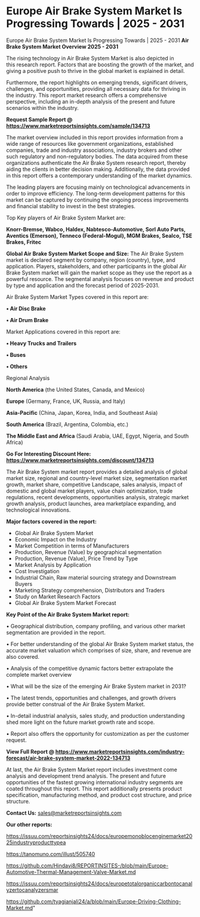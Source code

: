 # Europe Air Brake System Market Is Progressing Towards | 2025 - 2031
Europe Air Brake System Market Is Progressing Towards | 2025 - 2031
<Strong> Air Brake System Market Overview 2025 - 2031</strong>

The rising technology in Air Brake System Market is also depicted in this research report. Factors that are boosting the growth of the market, and giving a positive push to thrive in the global market is explained in detail.

Furthermore, the report highlights on emerging trends, significant drivers, challenges, and opportunities, providing all necessary data for thriving in the industry. This report market research offers a comprehensive perspective, including an in-depth analysis of the present and future scenarios within the industry.

<strong>Request Sample Report @ <a href=https://www.marketreportsinsights.com/sample/134713>https://www.marketreportsinsights.com/sample/134713</a></strong>

The market overview included in this report provides information from a wide range of resources like government organizations, established companies, trade and industry associations, industry brokers and other such regulatory and non-regulatory bodies. The data acquired from these organizations authenticate the Air Brake System research report, thereby aiding the clients in better decision making. Additionally, the data provided in this report offers a contemporary understanding of the market dynamics.

The leading players are focusing mainly on technological advancements in order to improve efficiency. The long-term development patterns for this market can be captured by continuing the ongoing process improvements and financial stability to invest in the best strategies.

Top Key players of Air Brake System Market are:

<strong>Knorr-Bremse, Wabco, Haldex, Nabtesco-Automotive, Sorl Auto Parts, Aventics (Emerson), Tenneco (Federal-Mogul), MGM Brakes, Sealco, TSE Brakes, Fritec</strong>

<strong><b>Global Air Brake System Market Scope and Size:</b></strong>
The Air Brake System market is declared segment by company, region (country), type, and application. Players, stakeholders, and other participants in the global Air Brake System market will gain the market scope as they use the report as a powerful resource. The segmental analysis focuses on revenue and product by type and application and the forecast period of 2025-2031.

Air Brake System Market Types covered in this report are:

<strong>• Air Disc Brake

• Air Drum Brake</strong>

Market Applications covered in this report are:

<strong>• Heavy Trucks and Trailers

• Buses

• Others</strong> 

Regional Analysis

<strong>North America</strong> (the United States, Canada, and Mexico)

<strong>Europe</strong> (Germany, France, UK, Russia, and Italy)

<strong>Asia-Pacific</strong> (China, Japan, Korea, India, and Southeast Asia)

<strong>South America</strong> (Brazil, Argentina, Colombia, etc.)

<strong>The Middle East and Africa</strong> (Saudi Arabia, UAE, Egypt, Nigeria, and South Africa)

<strong>Go For Interesting Discount Here: <a href=https://www.marketreportsinsights.com/discount/134713>https://www.marketreportsinsights.com/discount/134713</a></strong>

The Air Brake System market report provides a detailed analysis of global market size, regional and country-level market size, segmentation market growth, market share, competitive Landscape, sales analysis, impact of domestic and global market players, value chain optimization, trade regulations, recent developments, opportunities analysis, strategic market growth analysis, product launches, area marketplace expanding, and technological innovations.

<strong><b>Major factors covered in the report:</b></strong>
<ul>
  <li>Global Air Brake System Market </li>
  <li>Economic Impact on the Industry</li>
  <li>Market Competition in terms of Manufacturers</li>
  <li>Production, Revenue (Value) by geographical segmentation</li>
  <li>Production, Revenue (Value), Price Trend by Type</li>
  <li>Market Analysis by Application</li>
  <li>Cost Investigation</li>
  <li>Industrial Chain, Raw material sourcing strategy and Downstream Buyers</li>
  <li>Marketing Strategy comprehension, Distributors and Traders</li>
  <li>Study on Market Research Factors</li>
  <li>Global Air Brake System Market Forecast</li>
</ul>

<strong><b>Key Point of the Air Brake System Market report:</b></strong>

• Geographical distribution, company profiling, and various other market segmentation are provided in the report.

• For better understanding of the global Air Brake System market status, the accurate market valuation which comprises of size, share, and revenue are also covered.

• Analysis of the competitive dynamic factors better extrapolate the complete market overview

• What will be the size of the emerging Air Brake System market in 2031?

• The latest trends, opportunities and challenges, and growth drivers provide better construal of the Air Brake System Market.

• In-detail industrial analysis, sales study, and production understanding shed more light on the future market growth rate and scope.

• Report also offers the opportunity for customization as per the customer request.

<strong><b>View Full Report @ <a href=https://www.marketreportsinsights.com/industry-forecast/air-brake-system-market-2022-134713>https://www.marketreportsinsights.com/industry-forecast/air-brake-system-market-2022-134713</a></b></strong>


At last, the Air Brake System Market report includes investment come analysis and development trend analysis. The present and future opportunities of the fastest growing international industry segments are coated throughout this report. This report additionally presents product specification, manufacturing method, and product cost structure, and price structure.

<strong>Contact Us:</strong>
sales@marketreportsinsights.com

<strong>Our other reports:</strong>

<a href=https://issuu.com/reportsinsights24/docs/europemonoblocenginemarket2025industryproducttypea>https://issuu.com/reportsinsights24/docs/europemonoblocenginemarket2025industryproducttypea</a>

<a href=https://tanomuno.com/illust/505740>https://tanomuno.com/illust/505740</a>

<a href=https://github.com/Hindavi8/REPORTINSITES-/blob/main/Europe-Automotive-Thermal-Management-Valve-Market.md>https://github.com/Hindavi8/REPORTINSITES-/blob/main/Europe-Automotive-Thermal-Management-Valve-Market.md</a>

<a href=https://issuu.com/reportsinsights24/docs/europetotalorganiccarbontocanalyzertocanalyzersmar>https://issuu.com/reportsinsights24/docs/europetotalorganiccarbontocanalyzertocanalyzersmar</a>

<a href=https://github.com/tyagianjali24/a/blob/main/Europe-Driving-Clothing-Market.md>https://github.com/tyagianjali24/a/blob/main/Europe-Driving-Clothing-Market.md</a>"

